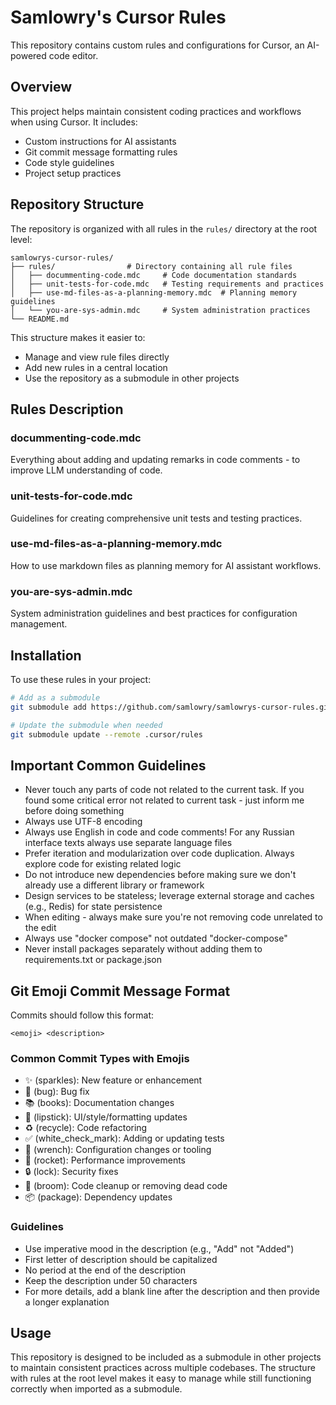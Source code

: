 # Samlowry's Cursor Rules

This repository contains custom rules and configurations for Cursor, an AI-powered code editor.

## Overview

This project helps maintain consistent coding practices and workflows when using Cursor. It includes:

- Custom instructions for AI assistants
- Git commit message formatting rules
- Code style guidelines
- Project setup practices

## Repository Structure

The repository is organized with all rules in the `rules/` directory at the root level:

```
samlowrys-cursor-rules/
├── rules/                # Directory containing all rule files
│   ├── docummenting-code.mdc     # Code documentation standards
│   ├── unit-tests-for-code.mdc   # Testing requirements and practices
│   ├── use-md-files-as-a-planning-memory.mdc  # Planning memory guidelines
│   └── you-are-sys-admin.mdc     # System administration practices
└── README.md
```

This structure makes it easier to:
- Manage and view rule files directly
- Add new rules in a central location
- Use the repository as a submodule in other projects

## Rules Description

### docummenting-code.mdc
Everything about adding and updating remarks in code comments - to improve LLM understanding of code.

### unit-tests-for-code.mdc
Guidelines for creating comprehensive unit tests and testing practices.

### use-md-files-as-a-planning-memory.mdc
How to use markdown files as planning memory for AI assistant workflows.

### you-are-sys-admin.mdc
System administration guidelines and best practices for configuration management.

## Installation

To use these rules in your project:

```bash
# Add as a submodule
git submodule add https://github.com/samlowry/samlowrys-cursor-rules.git .cursor/rules

# Update the submodule when needed
git submodule update --remote .cursor/rules
```

## Important Common Guidelines

- Never touch any parts of code not related to the current task. If you found some critical error not related to current task - just inform me before doing something
- Always use UTF-8 encoding
- Always use English in code and code comments! For any Russian interface texts always use separate language files
- Prefer iteration and modularization over code duplication. Always explore code for existing related logic
- Do not introduce new dependencies before making sure we don't already use a different library or framework
- Design services to be stateless; leverage external storage and caches (e.g., Redis) for state persistence
- When editing - always make sure you're not removing code unrelated to the edit
- Always use "docker compose" not outdated "docker-compose"
- Never install packages separately without adding them to requirements.txt or package.json

## Git Emoji Commit Message Format

Commits should follow this format:

```
<emoji> <description>
```

### Common Commit Types with Emojis

- ✨ (sparkles): New feature or enhancement
- 🐛 (bug): Bug fix
- 📚 (books): Documentation changes
- 💄 (lipstick): UI/style/formatting updates
- ♻️ (recycle): Code refactoring
- ✅ (white_check_mark): Adding or updating tests
- 🔧 (wrench): Configuration changes or tooling
- 🚀 (rocket): Performance improvements
- 🔒 (lock): Security fixes
- 🧹 (broom): Code cleanup or removing dead code
- 📦 (package): Dependency updates

### Guidelines

- Use imperative mood in the description (e.g., "Add" not "Added")
- First letter of description should be capitalized
- No period at the end of the description
- Keep the description under 50 characters
- For more details, add a blank line after the description and then provide a longer explanation

## Usage

This repository is designed to be included as a submodule in other projects to maintain consistent practices across multiple codebases. The structure with rules at the root level makes it easy to manage while still functioning correctly when imported as a submodule.

